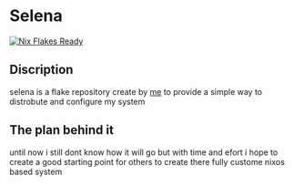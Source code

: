 # Selena

<a href="https://nixos.wiki/wiki/Flakes" target="_blank">
	<img alt="Nix Flakes Ready" src="https://img.shields.io/static/v1?logo=nixos&logoColor=000000&label=Nix%20Flakes&labelColor=5e81ac&message=Ready&color=d8dee9&style=for-the-badge">
</a>

## Discription

selena is a flake repository create by [me](https://github.com/Haam-z) to provide a simple way to distrobute and configure my system

## The plan behind it

until now i still dont know how it will go but with time and efort i hope to create a good starting point for others to create there fully custome nixos based system
